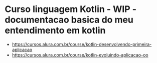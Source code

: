 # Curso linguagem Kotlin - WIP - documentacao basica do meu entendimento em kotlin

- https://cursos.alura.com.br/course/kotlin-desenvolvendo-primeira-aplicacao
- https://cursos.alura.com.br/course/kotlin-evoluindo-aplicacao-oo